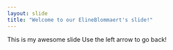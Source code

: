 ```yaml
---
layout: slide
title: "Welcome to our ElineBlommaert's slide!"
---
```

This is my awesome slide
Use the left arrow to go back!